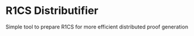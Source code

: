 R1CS Distributifier
=======

Simple tool to prepare R1CS for more efficient distributed proof generation
